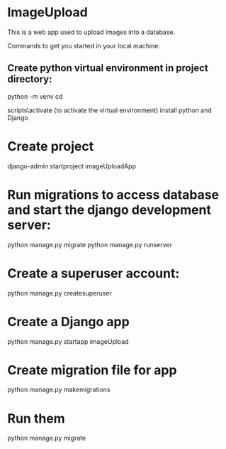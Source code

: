 # ImageUpload
This is a web app used to upload images into a database.

Commands to get you started in your local machine:

## Create python virtual environment in project directory:
python -m venv <env name>
cd <env-name>

scripts\activate (to activate the virtual environment)
install python and Django

# Create project
django-admin startproject imageUploadApp
# Run migrations to access database and start the django development server:
python manage.py migrate
python manage.py runserver
# Create a superuser account:
python manage.py createsuperuser

# Create a Django app
python manage.py startapp imageUpload

# Create migration file for app
python manage.py makemigrations

# Run them
python manage.py migrate


